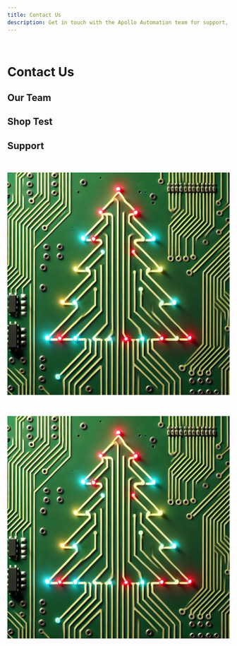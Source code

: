 ```yaml
---
title: Contact Us
description: Get in touch with the Apollo Automation team for support, feedback, or business inquiries.
---
```

&nbsp;

# Contact Us

## Our Team

## Shop Test

## Support

&nbsp;

![](assets/tree-2.jpg)

&nbsp;

![](assets/tree-3.jpg)